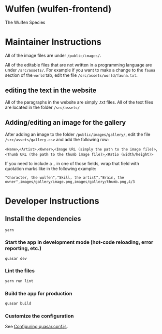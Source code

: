 # Wulfen (wulfen-frontend)

The Wulfen Species

# Maintainer Instructions

All of the image files are under `/public/images/`.

All of the editable files that are not written in a programming language are under `/src/assets/`.
For example if you want to make a change to the `fauna` section of the `world` tab, edit the file `/src/assets/world/fauna.txt`.

## editing the text in the website

All of the paragraphs in the website are simply .txt files. All of the text files are located in the folder `/src/assets/`

## Adding/editing an image for the gallery

After adding an image to the folder `/public/images/gallery/`, edit the file `/src/assets/gallery.csv` and add the following row:

`<Name>`,`<Artist>`,`<Owner>`,`<Image URL (simply the path to the image file)>`,`<Thumb URL (the path to the thumb image file)>`,`<Ratio (width/height)>`

If you need to include a `,` in one of those fields, wrap that field with quotation marks like in the following example:

`"Character, the wulfen","Skill, the artist","Brain, the owner",images/gallery/image.png,images/gallery/thumb.png,4/3`

# Developer Instructions

## Install the dependencies

```bash
yarn
```

### Start the app in development mode (hot-code reloading, error reporting, etc.)

```bash
quasar dev
```

### Lint the files

```bash
yarn run lint
```

### Build the app for production

```bash
quasar build
```

### Customize the configuration

See [Configuring quasar.conf.js](https://quasar.dev/quasar-cli/quasar-conf-js).
